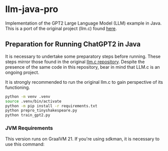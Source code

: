 
# llm-java-pro

Implementation of the GPT2 Large Language Model (LLM) example in Java. This is a port of the original project (llm.c) found [here](https://github.com/karpathy/llm.c). 

## Preparation for Running ChatGPT2 in Java

It is necessary to undertake some preparatory steps before running. These steps mirror those found in the original [llm.c repository](https://github.com/karpathy/llm.c). Despite the presence of the same code in this repository, bear in mind that LLM.c is an ongoing project.

It is strongly recommended to run the original llm.c to gain perspective of its functioning.

```bash
python -m venv .venv
source .venv/bin/activate
python -m pip install -r requirements.txt
python prepro_tinyshakespeare.py
python train_gpt2.py
```

### JVM Requirements

This version runs on GraalVM 21. If you're using sdkman, it is necessary to use this command: